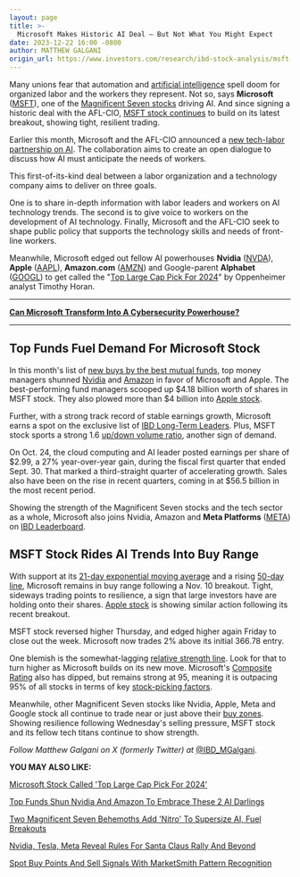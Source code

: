```yaml
---
layout: page
title: >-
  Microsoft Makes Historic AI Deal — But Not What You Might Expect
date: 2023-12-22 16:00 -0800
author: MATTHEW GALGANI
origin_url: https://www.investors.com/research/ibd-stock-analysis/msft-stock-in-buy-range-as-microsoft-collaborates-with-afl-cio-on-future-of-artificial-intelligence-and-labor-relations/
---
```





Many unions fear that automation and [artificial intelligence](https://www.investors.com/news/technology/ai-stocks-artificial-intelligence-trends-and-news/) spell doom for organized labor and the workers they represent. Not so, says **Microsoft** ([MSFT](https://research.investors.com/quote.aspx?symbol=MSFT)), one of the [Magnificent Seven stocks](https://www.investors.com/research/magnificent-seven-stocks-latest-news-market-cap-weighting/) driving AI. And since signing a historic deal with the AFL-CIO, [MSFT stock continues](https://www.investors.com/research/microsoft-stock-buy-now/) to build on its latest breakout, showing tight, resilient trading.




Earlier this month, Microsoft and the AFL-CIO announced a [new tech-labor partnership on AI](https://news.microsoft.com/2023/12/11/afl-cio-and-microsoft-announce-new-tech-labor-partnership-on-ai-and-the-future-of-the-workforce/). The collaboration aims to create an open dialogue to discuss how AI must anticipate the needs of workers.


This first-of-its-kind deal between a labor organization and a technology company aims to deliver on three goals.


One is to share in-depth information with labor leaders and workers on AI technology trends. The second is to give voice to workers on the development of AI technology. Finally, Microsoft and the AFL-CIO seek to shape public policy that supports the technology skills and needs of front-line workers.


Meanwhile, Microsoft edged out fellow AI powerhouses **Nvidia** ([NVDA](https://research.investors.com/quote.aspx?symbol=NVDA)), **Apple** ([AAPL](https://research.investors.com/quote.aspx?symbol=AAPL)), **Amazon.com** ([AMZN](https://research.investors.com/quote.aspx?symbol=AMZN)) and Google-parent **Alphabet** ([GOOGL](https://research.investors.com/quote.aspx?symbol=GOOGL)) to get called the "[Top Large Cap Pick For 2024](https://www.investors.com/news/technology/microsoft-stock-called-top-large-cap-pick-for-2024/)" by Oppenheimer analyst Timothy Horan.




---


**[Can Microsoft Transform Into A Cybersecurity Powerhouse?](https://www.investors.com/news/technology/microsoft-stock-cybersecurity-business-booms-critics-say-its-the-problem/)**




---


Top Funds Fuel Demand For Microsoft Stock
-----------------------------------------


In this month's list of [new buys by the best mutual funds](https://www.investors.com/etfs-and-funds/mutual-funds/best-mutual-funds-shun-nvidia-amazon-embrace-fellow-magnificent-seven-stocks-ai-darlings-apple-microsoft-stock/), top money managers shunned [Nvidia](https://www.investors.com/research/nvidia-stock-magnificent-seven-leader-in-buy-zone-in-todays-stock-market/) and [Amazon](https://www.investors.com/research/how-to-find-the-best-stocks-to-buy/amazon-stock-tests-buy-zone-forms-bedrock-of-brave-new-ai-ev-world/) in favor of Microsoft and Apple. The best-performing fund managers scooped up $4.18 billion worth of shares in MSFT stock. They also plowed more than $4 billion into [Apple stock](https://www.investors.com/research/ibd-stock-analysis/apple-stock-breaks-out-into-buy-zone-as-apple-gpt-chatbot-rumors-swirl/).


Further, with a strong track record of stable earnings growth, Microsoft earns a spot on the exclusive list of [IBD Long-Term Leaders](https://www.investors.com/research/best-stocks-to-buy-now-long-term-stocks-ibd-long-term-leaders-list/). Plus, MSFT stock sports a strong 1.6 [up/down volume ratio](https://www.investors.com/how-to-invest/investors-corner/top-stocks-under-accumulation-use-the-up-down-volume-ratio-to-find-the-best-prospects/), another sign of demand.


On Oct. 24, the cloud computing and AI leader posted earnings per share of $2.99, a 27% year-over-year gain, during the fiscal first quarter that ended Sept. 30. That marked a third-straight quarter of accelerating growth. Sales also have been on the rise in recent quarters, coming in at $56.5 billion in the most recent period.


Showing the strength of the Magnificent Seven stocks and the tech sector as a whole, Microsoft also joins Nvidia, Amazon and **Meta Platforms** ([META](https://research.investors.com/quote.aspx?symbol=META)) on [IBD Leaderboard](https://www.investors.com/research/how-to-find-the-best-stocks-to-buy/best-growth-stocks-to-buy-stock-market-research/).


MSFT Stock Rides AI Trends Into Buy Range
-----------------------------------------


With support at its [21-day exponential moving average](https://www.investors.com/how-to-invest/investors-corner/how-to-trade-stocks-using-21-day-exponential-moving-average/) and a rising [50-day line](https://www.investors.com/how-to-invest/investors-corner/50-day-moving-average-identifies-buy-sell-signals/), Microsoft remains in buy range following a Nov. 10 breakout. Tight, sideways trading points to resilience, a sign that large investors have are holding onto their shares. [Apple stock](https://www.investors.com/research/ibd-stock-analysis/apple-stock-breaks-out-into-buy-zone-as-apple-gpt-chatbot-rumors-swirl/) is showing similar action following its recent breakout.


MSFT stock reversed higher Thursday, and edged higher again Friday to close out the week. Microsoft now trades 2% above its initial 366.78 entry.


One blemish is the somewhat-lagging [relative strength line](https://www.investors.com/how-to-invest/investors-corner/growth-stocks-breakout-specialty-tool-relative-strength-line/). Look for that to turn higher as Microsoft builds on its new move. Microsoft's [Composite Rating](https://research.investors.com/stock-checkup/nasdaq-microsoft-msft.aspx) also has dipped, but remains strong at 95, meaning it is outpacing 95% of all stocks in terms of key [stock-picking factors](https://www.investors.com/research/stock-picks-best-stocks-to-buy-and-watch/).


Meanwhile, other Magnificent Seven stocks like Nvidia, Apple, Meta and Google stock all continue to trade near or just above their [buy zones](https://www.investors.com/how-to-invest/investors-corner/you-are-now-entering-the-buy-zone-or-the-stock-investing-rule-on-buying/). Showing resilience following Wednesday's selling pressure, MSFT stock and its fellow tech titans continue to show strength.



*Follow Matthew Galgani on X (formerly Twitter) at* [@IBD\_MGalgani](https://twitter.com/ibd_mgalgani).


**YOU MAY ALSO LIKE:**


[Microsoft Stock Called 'Top Large Cap Pick For 2024'](https://www.investors.com/news/technology/microsoft-stock-called-top-large-cap-pick-for-2024/)


[Top Funds Shun Nvidia And Amazon To Embrace These 2 AI Darlings](https://www.investors.com/etfs-and-funds/mutual-funds/best-mutual-funds-shun-nvidia-amazon-embrace-fellow-magnificent-seven-stocks-ai-darlings-apple-microsoft-stock/)


[Two Magnificent Seven Behemoths Add 'Nitro' To Supersize AI, Fuel Breakouts](https://www.investors.com/research/how-to-find-the-best-stocks-to-buy/nvidia-stock-amazon-add-nitro-to-supersize-ai-power-breakouts/)


[Nvidia, Tesla, Meta Reveal Rules For Santa Claus Rally And Beyond](https://www.investors.com/how-to-invest/investors-corner/investing-in-stocks-stock-investing-with-three-step-routine/)


[Spot Buy Points And Sell Signals With MarketSmith Pattern Recognition](https://www.investors.com/product/marketsmith/?artProdLink=MarketSmith)




